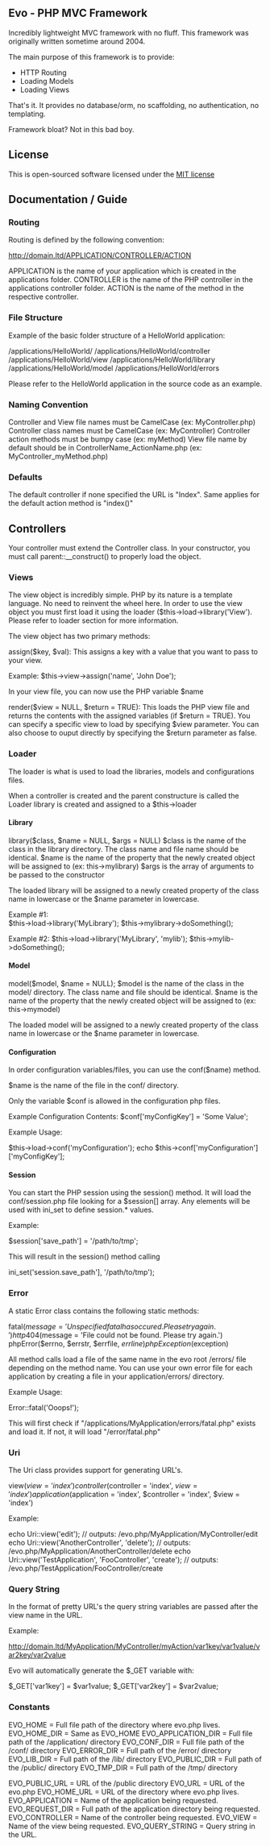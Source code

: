 ## Evo - PHP MVC Framework

Incredibly lightweight MVC framework with no fluff.  This framework was originally written sometime around 2004.

The main purpose of this framework is to provide:

- HTTP Routing
- Loading Models
- Loading Views

That's it.  It provides no database/orm, no scaffolding, no authentication, no templating.  

Framework bloat?  Not in this bad boy.

## License

This is open-sourced software licensed under the [MIT license](http://opensource.org/licenses/MIT)

## Documentation / Guide

### Routing
Routing is defined by the following convention:

http://domain.ltd/APPLICATION/CONTROLLER/ACTION

APPLICATION is the name of your application which is created in the applications folder.
CONTROLLER is the name of the PHP controller in the applications controller folder.
ACTION is the name of the method in the respective controller.

### File Structure
Example of the basic folder structure of a HelloWorld application:

/applications/HelloWorld/
/applications/HelloWorld/controller
/applications/HelloWorld/view
/applications/HelloWorld/library
/applications/HelloWorld/model
/applications/HelloWorld/errors

Please refer to the HelloWorld application in the source code as an example.

### Naming Convention

Controller and View file names must be CamelCase (ex: MyController.php)
Controller class names must be CamelCase (ex: MyController)
Controller action methods must be bumpy case (ex: myMethod)
View file name by default should be in ControllerName_ActionName.php (ex: MyController_myMethod.php)

### Defaults

The default controller if none specified the URL is "Index".  Same applies for the default action method is "index()"

## Controllers

Your controller must extend the Controller class.  In your constructor, you must call parent::__construct() to properly load the object.

### Views

The view object is incredibly simple.  PHP by its nature is a template language.  No need to reinvent the wheel here.  In order to use the view object you must first load it using the loader ($this->load->library('View').  Please refer to loader section for more information.

The view object has two primary methods:

assign($key, $val):  This assigns a key with a value that you want to pass to your view.

Example: $this->view->assign('name', 'John Doe');

In your view file, you can now use the PHP variable $name

render($view = NULL, $return = TRUE):  This loads the PHP view file and returns the contents with the assigned variables (if $return = TRUE).  You can specify a specific view to load by specifying $view parameter.  You can also choose to ouput directly by specifying the $return parameter as false.

### Loader

The loader is what is used to load the libraries, models and configurations files.

When a controller is created and the parent constructure is called the Loader library is created and assigned to a $this->loader

#### Library
library($class, $name = NULL, $args = NULL)
$class is the name of the class in the library directory.  The class name and file name should be identical.
$name is the name of the property that the newly created object will be assigned to (ex: this->mylibrary)
$args is the array of arguments to be passed to the constructor

The loaded library will be assigned to a newly created property of the class name in lowercase or the $name parameter in lowercase.

Example #1:  
$this->load->library('MyLibrary');
$this->mylibrary->doSomething();

Example #2:
$this->load->library('MyLibrary', 'mylib');
$this->mylib->doSomething();

#### Model
model($model, $name = NULL);
$model is the name of the class in the model/ directory.  The class name and file should be identical.
$name is the name of the property that the newly created object will be assigned to (ex: this->mymodel)

The loaded model will be assigned to a newly created property of the class name in lowercase or the $name parameter in lowercase.

#### Configuration

In order configuration variables/files, you can use the conf($name) method.

$name is the name of the file in the conf/ directory.

Only the variable $conf is allowed in the configuration php files.

Example Configuration Contents: $conf['myConfigKey'] = 'Some Value';

Example Usage:

$this->load->conf('myConfiguration');
echo $this->conf['myConfiguration']['myConfigKey'];

#### Session

You can start the PHP session using the session() method.  It will load the conf/session.php file looking for a $session[] array.  Any elements will be used with ini_set to define session.* values.

Example:

$session['save_path'] = '/path/to/tmp';

This will result in the session() method calling

ini_set('session.save_path'], '/path/to/tmp');

### Error

A static Error class contains the following static methods:

fatal($message = 'Unspecified fatal has occured.  Please try again.')
http404($message = 'File could not be found.  Please try again.')
phpError($errno, $errstr, $errfile, $errline)
phpException($exception)

All method calls load a file of the same name in the evo root /errors/ file depending on the method name.  You can use your own error file for each application by creating a file in your application/errors/ directory.

Example Usage:

Error::fatal('Ooops!');

This will first check if "/applications/MyApplication/errors/fatal.php" exists and load it.  If not, it will load "/error/fatal.php"

### Uri

The Uri class provides support for generating URL's.

view($view = 'index')
controller($controller = 'index', $view = 'index')
application($application = 'index', $controller = 'index', $view = 'index')

Example:

echo Uri::view('edit'); // outputs: /evo.php/MyApplication/MyController/edit
echo Uri::view('AnotherController', 'delete'); // outputs: /evo.php/MyApplication/AnotherController/delete
echo Uri::view('TestApplication', 'FooController', 'create'); // outputs: /evo.php/TestApplication/FooController/create

### Query String

In the format of pretty URL's the query string variables are passed after the view name in the URL.

Example:

http://domain.ltd/MyApplication/MyController/myAction/var1key/var1value/var2key/var2value

Evo will automatically generate the $_GET variable with:

$_GET['var1key'] = $var1value;
$_GET['var2key'] = $var2value;

### Constants

EVO_HOME = Full file path of the directory where evo.php lives.
EVO_HOME_DIR = Same as EVO_HOME
EVO_APPLICATION_DIR = Full file path of the /application/ directory
EVO_CONF_DIR = Full file path of the /conf/ directory
EVO_ERROR_DIR = Full path of the /error/ directory
EVO_LIB_DIR = Full path of the /lib/ directory
EVO_PUBLIC_DIR = Full path of the /public/ directory
EVO_TMP_DIR = Full path of the /tmp/ directory

EVO_PUBLIC_URL = URL of the /public directory
EVO_URL = URL of the evo.php
EVO_HOME_URL = URL of the directory where evo.php lives.
EVO_APPLICATION = Name of the application being requested.
EVO_REQUEST_DIR = Full path of the application directory being requested.
EVO_CONTROLLER = Name of the controller being requested.
EVO_VIEW = Name of the view being requested.
EVO_QUERY_STRING = Query string in the URL.
